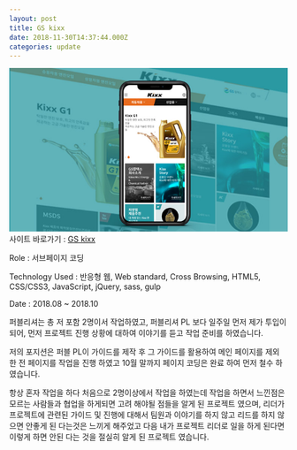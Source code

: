 ```yaml
---
layout: post
title: GS kixx
date: 2018-11-30T14:37:44.000Z
categories: update
---
```


<img src="/images/fulls/kixxoil.jpg" class="fit image"> 
사이트 바로가기 :   <a href="https://www.kixxoil.com" target="blank" class="go_link">GS kixx</a>

Role : 서브페이지 코딩

Technology Used : 반응형 웹, Web standard, Cross Browsing, HTML5, CSS/CSS3, JavaScript, jQuery, sass, gulp

Date :  2018.08 ~ 2018.10

퍼블리셔는 총 저 포함 2명이서 작업하였고, 퍼블리셔 PL 보다 일주일 먼저 제가 투입이 되어, 먼저 프로젝트 진행 상황에 대하여 이야기를 듣고 작업 준비를 하였습니다.

저의 포지션은 퍼블 PL이 가이드를 제작 후 그 가이드를 활용하여 메인 페이지를 제외 한 전 페이지를 작업을 진행 하였고 10월 말까지 페이지 코딩은 완료 하여 먼저 철수 하였습니다.

항상 혼자 작업을 하다 처음으로 2명이상에서 작업을 하였는데 작업을 하면서 느낀점은 모르는 사람들과 협업을 하게되면 고려 해야될 점들을 알게 된 프로젝트 였으며, 리더가 프로젝트에 관련된 가이드 및 진행에 대해서 팀원과 이야기를 하지 않고 리드를 하지 않으면 안좋게 된 다는것은 느끼게  해주었고 다음 내가 프로젝트 리더로 일을 하게 된다면 이렇게 하면 안된 다는 것을 절실히 알게 된 프로젝트 였습니다. 

